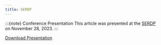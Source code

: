 ```yaml
---
title: SERDP
---
```


:::{note} Conference Presentation
This article was presented at the [SERDP](https://serdp-estcp.mil/events/details/04d444f1-aa19-4e66-bb5c-5163964cc4dd/symposium-2023) on November 28, 2023.
:::

[Download Presentation](abstract/presentation/2023_alvis_serdp.pdf)

